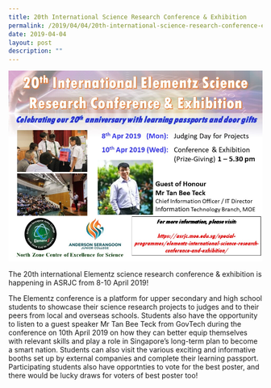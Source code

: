 ```yaml
---
title: 20th International Science Research Conference & Exhibition
permalink: /2019/04/04/20th-international-science-research-conference-exhibition/
date: 2019-04-04
layout: post
description: ""
---
```

![](/images/20th-Elementz-MOTD-2019-Official-Wei-Leong-Poh.jpg)

The 20th international Elementz science research conference & exhibition is happening in ASRJC from 8-10 April 2019!

The Elementz conference is a platform for upper secondary and high school students to showcase their science research projects to judges and to their peers from local and overseas schools. Students also have the opportunity to listen to a guest speaker Mr Tan Bee Teck from GovTech during the conference on 10th April 2019 on how they can better equip themselves with relevant skills and play a role in Singapore’s long-term plan to become a smart nation. Students can also visit the various exciting and informative booths set up by external companies and complete their learning passport. Participating students also have opportnties to vote for the best poster, and there would be lucky draws for voters of best poster too!
